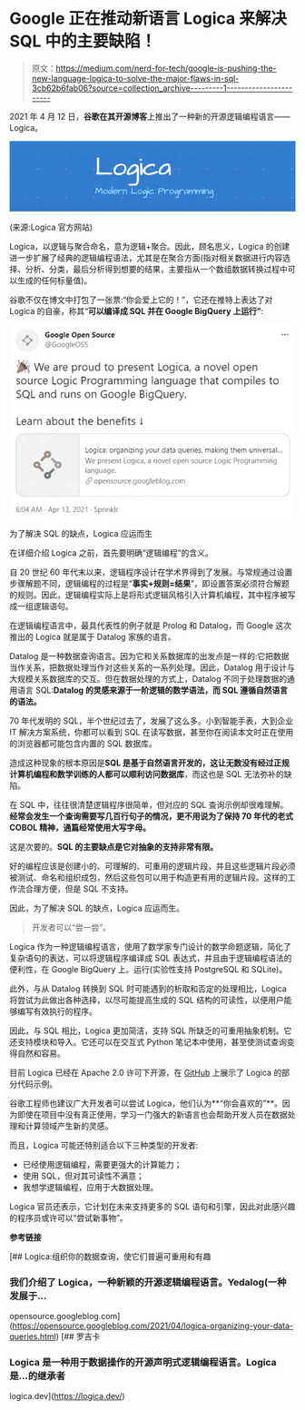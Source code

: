 # Google 正在推动新语言 Logica 来解决 SQL 中的主要缺陷！

> 原文：<https://medium.com/nerd-for-tech/google-is-pushing-the-new-language-logica-to-solve-the-major-flaws-in-sql-3cb62b6fab06?source=collection_archive---------1----------------------->

2021 年 4 月 12 日，**谷歌在其开源博客**上推出了一种新的开源逻辑编程语言——Logica。

![](img/5d9c98bf6ea0609e8dc8b7d6e9efd1de.png)

(来源:Logica 官方网站)

Logica，以逻辑与聚合命名，意为逻辑+聚合。因此，顾名思义，Logica 的创建进一步扩展了经典的逻辑编程语法，尤其是在聚合方面(指对相关数据进行内容选择、分析、分类，最后分析得到想要的结果，主要指从一个数组数据转换过程中可以生成的任何标量值)。

谷歌不仅在博文中打包了一张票:“你会爱上它的！”，它还在推特上表达了对 Logica 的自豪，称其“**可以编译成 SQL 并在 Google BigQuery 上运行”**:

![](img/1a3bdfffaa7b0c2667f06eeca7cdcb6c.png)

为了解决 SQL 的缺点，Logica 应运而生

在详细介绍 Logica 之前，首先要明确“逻辑编程”的含义。

自 20 世纪 60 年代末以来，逻辑程序设计在学术界得到了发展。与常规通过设置步骤解题不同，逻辑编程的过程是“**事实+规则=结果**”，即设置答案必须符合解题的规则。因此，逻辑编程实际上是将形式逻辑风格引入计算机编程，其中程序被写成一组逻辑语句。

在逻辑编程语言中，最具代表性的例子就是 Prolog 和 Datalog，而 Google 这次推出的 Logica 就是属于 Datalog 家族的语言。

Datalog 是一种数据查询语言。因为它和关系数据库的出发点是一样的:它把数据当作关系，把数据处理当作对这些关系的一系列处理。因此，Datalog 用于设计与大规模关系数据库的交互。但在数据处理的方式上，Datalog 不同于处理数据的通用语言 SQL:**Datalog 的灵感来源于一阶逻辑的数学语法，而 SQL 遵循自然语言的语法。**

70 年代发明的 SQL，半个世纪过去了，发展了这么多。小到智能手表，大到企业 IT 解决方案系统，你都可以看到 SQL 在读写数据，甚至你在阅读本文时正在使用的浏览器都可能包含内置的 SQL 数据库。

造成这种现象的根本原因是**SQL 是基于自然语言开发的，这让无数没有经过正规计算机编程和数学训练的人都可以顺利访问数据库**，而这也是 SQL 无法弥补的缺陷。

在 SQL 中，往往很清楚逻辑程序很简单，但对应的 SQL 查询示例却很难理解。**经常会发生一个查询需要写几百行句子的情况，更不用说为了保持 70 年代的老式 COBOL 精神，通篇经常使用大写字母。**

这是次要的。**SQL 的主要缺点是它对抽象的支持非常有限。**

好的编程应该是创建小的、可理解的、可重用的逻辑片段，并且这些逻辑片段必须被测试、命名和组织成包，然后这些包可以用于构造更有用的逻辑片段。这样的工作流合理方便，但是 SQL 不支持。

因此，为了解决 SQL 的缺点，Logica 应运而生。

> 开发者可以“尝一尝”。

Logica 作为一种逻辑编程语言，使用了数学家专门设计的数学命题逻辑，简化了复杂语句的表达，可以将逻辑程序编译成 SQL 表达式，并且由于逻辑编程语法的便利性，在 Google BigQuery 上。运行(实验性支持 PostgreSQL 和 SQLite)。

此外，与从 Datalog 转换到 SQL 时可能遇到的析取和否定的处理相比，Logica 将尝试为此做出各种选择，以尽可能提高生成的 SQL 结构的可读性，以便用户能够编写有效执行的程序。

因此，与 SQL 相比，Logica 更加简洁，支持 SQL 所缺乏的可重用抽象机制。它还支持模块和导入。它还可以在交互式 Python 笔记本中使用，甚至使测试查询变得自然和容易。

目前 Logica 已经在 Apache 2.0 许可下开源，在 [GitHub](https://github.com/EvgSkv/logica) 上展示了 Logica 的部分代码示例。

谷歌工程师也建议广大开发者可以尝试 Logica，他们认为**“你会喜欢的”**。因为即使在项目中没有真正使用，学习一门强大的新语言也会帮助开发人员在数据处理和计算领域产生新的灵感。

而且，Logica 可能还特别适合以下三种类型的开发者:

*   已经使用逻辑编程，需要更强大的计算能力；
*   使用 SQL，但对其可读性不满意；
*   我想学逻辑编程，应用于大数据处理。

Logica 官员还表示，它计划在未来支持更多的 SQL 语句和引擎，因此对此感兴趣的程序员或许可以“尝试新事物”。

**参考链接**

 [## Logica:组织你的数据查询，使它们普遍可重用和有趣

### 我们介绍了 Logica，一种新颖的开源逻辑编程语言。Yedalog(一种发展于…

opensource.googleblog.com](https://opensource.googleblog.com/2021/04/logica-organizing-your-data-queries.html)  [## 罗吉卡

### Logica 是一种用于数据操作的开源声明式逻辑编程语言。Logica 是…的继承者

logica.dev](https://logica.dev/)